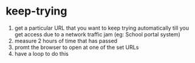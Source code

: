 # keep-trying

1. get a particular URL that you want to keep trying automatically till you get access due to a network traffic jam (eg: School portal system) 
2. measure 2 hours of time that has passed 
3. promt the browser to open at one of the set URLs
4. have a loop to do this
